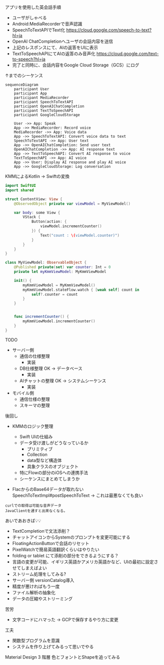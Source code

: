 アプリを使用した英会話手順
- ユーザがしゃべる
- Android:MediaRecorderで音声認識
- SpeechToTextAPIでText化
https://cloud.google.com/speech-to-text?hl=ja
- OpenAI ChatCompletionへユーザの会話内容を送信
- 上記のレスポンスにて、AIの返答をUIに表示
- TextToSpeechAPIにてAIの返答のみ音声化
https://cloud.google.com/text-to-speech?hl=ja
- 完了と同時に、会話内容をGoogle Cloud Storage（GCS）にログ

↑までのシーケンス

```mermaid
sequenceDiagram
    participant User
    participant App
    participant MediaRecorder
    participant SpeechToTextAPI
    participant OpenAIChatCompletion
    participant TextToSpeechAPI
    participant GoogleCloudStorage

    User ->> App: Speak
    App ->> MediaRecorder: Record voice
    MediaRecorder ->> App: Voice data
    App ->> SpeechToTextAPI: Convert voice data to text
    SpeechToTextAPI ->> App: User text
    App ->> OpenAIChatCompletion: Send user text
    OpenAIChatCompletion ->> App: AI response text
    App ->> TextToSpeechAPI: Convert AI response to voice
    TextToSpeechAPI ->> App: AI voice
    App ->> User: Display AI response and play AI voice
    App ->> GoogleCloudStorage: Log conversation
```



KMMによるKotlin -> Swiftの変換

```swift
import SwiftUI
import shared

struct ContentView: View {
    @ObservedObject private var viewModel = MyViewModel()

    var body: some View {
        VStack {
            Button(action: {
                viewModel.incrementCounter()
            }) {
                Text("count : \(viewModel.counter)")
            }
        }
    }
}

class MyViewModel: ObservableObject {
    @Published private(set) var counter: Int = 0
    private let myKmmViewModel: MyKmmViewModel

    init() {
        myKmmViewModel = MyKmmViewModel()
        myKmmViewModel.stateFlow.watch { [weak self] count in
            self?.counter = count
        }
    }


    func incrementCounter() {
        myKmmViewModel.incrementCounter()
    }
}

```

TODO 
- サーバー側
    - 通信の仕様整理 
        - 実装
    - DB仕様整理 OK -> データベース
        - 実装
    - AIチャットの整理 OK -> システムシーケンス
        - 実装
- モバイル側
    - 通信仕様の整理
    - スキーマの整理

後回し
- KMMのロジック整理
    - Swift UIの仕組み
    - データ受け渡しがどうなっているか
        - プリミティブ
        - Collection
        - data型など構造体
        - 具象クラスのオブジェクト
    - 特にFlowの部分のiOSへの連携手法
    - シーケンスにまとめてしまうか


- FlacからのBase64データが取れない SpeechToTextImpl#postSpeechToText -> これは最悪なくても良い
```
curlでの取得は可能な音声データ
JavaClientを通すと出来なくなる。
```


あいであおきば💡💡
- TextCompletionで文法添削？
- チャットアイコンからSystemのプロンプトを変更可能にする
- FloatingActionButtonで会話のリセット
- PixelWatchで簡易英語翻訳くらいはやりたい
- folding or tablet にて添削の部分をできるようにする？
- 言語の変更が可能、イギリス英語かアメリカ英語かなど、UIの最初に設定させてしまえばよい
- ストリーム処理をしてみる?
- サーバー側 versionCatalog導入
- 精度が悪ければもう一度
- ファイル解析の抽象化
- データの圧縮やストリーミング

苦労
- 文字コードにハマった 
 -> GCPで保存するやり方に変更

工夫
- 関数型プログラムを意識
- システムを作り上げてみるって思いでやる


Material Design 3 階層
色とフォントとShapeを追ってみる


